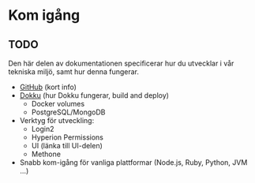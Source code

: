 # Kom igång

## TODO
Den här delen av dokumentationen specificerar hur du utvecklar i vår tekniska miljö, samt hur denna fungerar.

* [GitHub](https://github.com/datasektionen) (kort info)
* [Dokku](http://dokku.viewdocs.io/dokku/) (hur Dokku fungerar, build and deploy)
	* Docker volumes
	* PostgreSQL/MongoDB
* Verktyg för utveckling:
	* Login2
	* Hyperion Permissions
	* UI (länka till UI-delen)
	* Methone
* Snabb kom-igång för vanliga plattformar (Node.js, Ruby, Python, JVM ...)